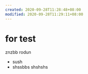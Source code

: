 ```yaml
---
created: 2020-09-28T11:28:48+08:00
modified: 2020-09-28T11:29:11+08:00
---
```


# for test

znzbb
rodun
- sush
- shssbbs
shshshs